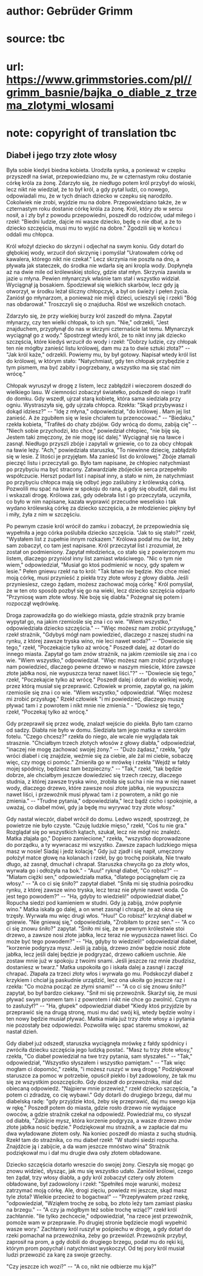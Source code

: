 # author: Gebrüder Grimm
# source: tbc
# url: https://www.grimmstories.com/pl//grimm_basnie/bajka_o_diable_z_trzema_zlotymi_wlosami
# note: copyright of translation tbc

## Diabeł i jego trzy złote włosy 

Była sobie kiedyś biedna kobieta. Urodziła synka, a ponieważ w czepku
przyszedł na świat, przepowiedziano mu, że w czternastym roku dostanie
córkę króla za żonę. Zdarzyło się, że niedługo potem król przybył do
wioski, lecz nikt nie wiedział, że to był król, a gdy pytał ludzi, co
nowego, odpowiadali mu, że w tych dniach dziecko w czepku się narodziło.
Cokolwiek nie zrobi, wyjdzie mu na dobre. Przepowiedziano także, że w
czternastym roku dostanie córkę króla za żonę. Król, który zło w sercu
nosił, a i zły był z powodu przepowiedni, poszedł do rodziców, udał
miłego i rzekł: "Biedni ludzie, dajcie mi wasze dziecko, będę o nie
dbał, a że to dziecko szczęścia, musi mu to wyjść na dobre." Zgodzili
się w końcu i oddali mu chłopca.

Król włożył dziecko do skrzyni i odjechał na swym koniu. Gdy dotarł do
głębokiej wody, wrzucił doń skrzynię i pomyślał "Uratowałem córkę od
kawalera, którego nikt nie czekał." Lecz skrzynia nie poszła na dno, a
pływała jak stateczek, do środka nie wdarła się ani kropla wody.
Dopłynęła aż na dwie mile od królewskiej stolicy, gdzie stał młyn.
Skrzynia zawisła w jazie u młyna. Pewien młynarczyk właśnie tam stał i
wszystko widział. Wyciągnął ją bosakiem. Spodziewał się wielkich
skarbów, lecz gdy ją otworzył, w środku leżał śliczny chłopczyk, a był
on świeży i pełen życia. Zaniósł go młynarzom, a ponieważ nie mięli
dzieci, ucieszyli się i rzekli "Bóg nas obdarował." Troszczyli się o
znajducha. Rósł we wszelkich cnotach.

Zdarzyło się, że przy wielkiej burzy król zaszedł do młyna. Zapytał
młynarzy, czy ten wielki chłopak, to ich syn. "Nie," odrzekli, "Jest
znajduchem, przypłynął do nas w skrzyni czternaście lat temu. Młynarczyk
wyciągnął go z wody." Spostrzegł wtedy król, że to nikt inny jak
dziecko szczęścia, które kiedyś wrzucił do wody i rzekł: "Dobrzy
ludzie, czy chłopak ten nie mógłby zanieść listu królowej, dam mu za to
dwie sztuki złota?" -- "Jak król każe," odrzekli. Powiemy mu, by był
gotowy. Napisał wtedy król list do królowej, w którym stało:
"Natychmiast, gdy ten chłopak przybędzie z tym pismem, ma być zabity i
pogrzebany, a wszystko ma się stać nim wrócę."

Chłopak wyruszył w drogę z listem, lecz zabłądził i wieczorem doszedł do
wielkiego lasu. W ciemności zobaczył światełko, podszedł do niego i
trafił do domku. Gdy wszedł, ujrzał starą kobietę, która sama siedziała
przy ogniu. Wystraszyła się, gdy ujrzała chłopca. Rzekła: "Skąd
przybywasz i dokąd idziesz?" -- "Idę z młyna," odpowiedział, "do
królowej . Mam jej list zanieść. A że zgubiłem się w lesie chciałem tu
przenocować." -- "Biedaku," rzekła kobieta, "Trafiłeś do chaty
zbójów. Gdy wrócą do domu, zabiją cię" -- "Niech sobie przychodzi, kto
chce," powiedział chłopiec, "nie biję się. Jestem taki zmęczony, że
nie mogę iść dalej." Wyciągnął się na ławce i zasnął. Niedługo przyszli
zbóje i zapytali w gniewie, co to za obcy chłopak na ławie leży.
"Ach," powiedziała staruszka, "To niewinne dziecię, zabłądziło się w
lesie. Z litości je przyjęłam. Ma zanieść list do królowej." Zbóje
złamali pieczęć listu i przeczytali go. Było tam napisane, że chłopiec
natychmiast po przybyciu ma być stracony. Zatwardziałe zbójeckie serca
przepełniło współczucie. Herszt podarł list i napisał inny, a stało w
nim, że natychmiast po przybyciu chłopca mają się odbyć jego zaślubiny z
królewską córką. Pozwolili mu spać na ławie w spokoju do rana, a gdy się
obudził, dali mu list i wskazali drogę. Królowa zaś, gdy odebrała list i
go przeczytała, uczyniła, co było w nim napisane, kazała wyprawić
przecudne weselisko i tak wydano królewską córkę za dziecko szczęścia, a
że młodzieniec piękny był i miły, żyła z nim w szczęściu.

Po pewnym czasie król wrócił do zamku i zobaczył, że przepowiednia się
wypełniła a jego córka poślubiła dziecko szczęścia. "Jak to się
stało?" rzekł, "Wysłałem list z zupełnie innym rozkazem." Królowa
podał mu ów list, żeby sam zobaczył, co tam jest napisane. Król
przeczytał list i zrozumiał, że został on podmieniony. Zapytał
młodzieńca, co stało się z powierzonym mu listem, dlaczego przyniósł
inny list zamiast właściwego. "Nic o tym nie wiem," odpowiedział,
"Musiał go ktoś podmienić w nocy, gdy spałem w lesie." Pełen gniewu
rzekł na to król: "Tak łatwo nie będzie. Kto chce mieć moją córkę, musi
przynieść z piekła trzy złote włosy z głowy diabła. Jeśli przyniesiesz,
czego żądam, możesz zachować moją córkę." Król pomyślał, że w ten oto
sposób pozbył się go na wieki, lecz dziecko szczęścia odparło
"Przyniosę wam złote włosy. Nie boję się diabła." Pożegnał się potem i
rozpoczął wędrówkę.

Droga zaprowadziła go do wielkiego miasta, gdzie strażnik przy bramie
wypytał go, na jakim rzemiośle się zna i co wie. "Wiem wszystko,"
odpowiedziała dziecko szczęścia." -- "Więc możesz nam zrobić
przysługę," rzekł strażnik, "Gdybyś mógł nam powiedzieć, dlaczego z
naszej studni na rynku, z której zawsze tryska wino, nie leci nawet
woda?" -- "Dowiecie się tego," rzekł, "Poczekajcie tylko aż wrócę."
Poszedł dalej, aż dotarł do innego miasta. Zapytał go tam znów strażnik,
na jakim rzemiośle się zna i co wie. "Wiem wszystko," odpowiedział.
"Więc możesz nam zrobić przysługę i nam powiedzieć, dlaczego pewne
drzewo w naszym mieście, które zawsze złote jabłka nosi, nie wypuszcza
teraz nawet liści."?" -- "Dowiecie się tego," rzekł, "Poczekajcie
tylko aż wrócę." Poszedł dalej i dotarł do wielkiej wody, przez którą
musiał się przeprawić. Człowiek w promie, zapytał go, na jakim rzemiośle
się zna i co wie. "Wiem wszystko," odpowiedział. "Więc możesz mi
zrobić przysługę." Rzekł człowiek "i mi powiedzieć, dlaczego muszę
pływać tam i z powrotem i nikt mnie nie zmienia." - "Dowiesz się
tego," rzekł, "Poczekaj tylko aż wrócę."

Gdy przeprawił się przez wodę, znalazł wejście do piekła. Było tam
czarno od sadzy. Diabła nie było w domu. Siedziała tam jego matka w
szerokim fotelu. "Czego chcesz?" rzekła do niego, ale wcale nie
wyglądała tak strasznie. "Chciałbym trzech złotych włosów z głowy
diabła," odpowiedział, "inaczej nie mogę zachować swojej żony." --
"Dużo żądasz," rzekła, "gdy wróci diabeł i cię znajdzie, weźmie się
za ciebie, ale żal mi ciebie, sobaczę więc, czy mogę ci pomóc."
Zmieniła go w mrówkę i rzekła "Wejdź w fałdy mojej spódnicy, będziesz
tam bezpieczny." -- "Tak," rzekł, "tak będzie dobrze, ale chciałbym
jeszcze dowiedzieć się trzech rzeczy, dlaczego studnia, z której zawsze
tryska wino, zrobiła się sucha i nie ma w niej nawet wody, dlaczego
drzewo, które zawsze nosi złote jabłka, nie wypuszcza nawet liści, i
przewoźnik musi pływać tam i z powrotem, a nikt go nie zmienia." --
"Trudne pytania," odpowiedziała," lecz bądź cicho i spokojnie, a
uważaj, co diabeł mówi, gdy ja będę mu wyrywać trzy złote włosy."

Gdy nastał wieczór, diabeł wrócił do domu. Ledwo wszedł, spostrzegł, że
powietrze nie było czyste. "Czuję ludzkie mięso," rzekł, "Coś tu nie
gra." Rozglądał się po wszystkich kątach, szukał, lecz nie mógł nic
znaleźć. Matka złajała go," Dopiero zamiecione," rzekła, "wszystko
doprowadzone do porządku, a ty wywracasz mi wszystko. Zawsze zapach
ludzkiego mięsa masz w nosie! Siadaj i jedz kolację." Gdy już zjadł i
się napił, umęczony położył matce głowę na kolanach i rzekł, by go
trochę poiskała, Nie trwało długo, aż zasnął, dmuchał i chrapał.
Staruszka chwyciła go za złoty włos, wyrwała go i odłożyła na bok." -
"Auu!" ryknął diabeł, "Co robisz?" -- "Miałam ciężki sen,"
odpowiedziała matka, "dlatego pociągnęłam cię za włosy." -- "A co ci
się śniło?" zapytał diabeł. "Śniła mi się studnia pośrodku rynku, z
której zawsze wino tryska, lecz teraz nie płynie nawet woda. Co jest
tego powodem?" -- "Ha, gdyby to wiedzieli!" odpowiedział diabeł,"
Ropucha siedzi pod kamieniem w studni. Gdy ją zabiją, znów popłynie
wino." Matka iskała go dalej, a on wnet zasnął i chrapał, że aż okna
się trzęsły. Wyrwała mu więc drugi włos. "Huu!" Co robisz!" krzyknął
diabeł w gniewie. "Nie gniewaj się," odpowiedziała, "Zrobiłam to
przez sen." -- "A co ci się znowu śniło?" zapytał. "Śniło mi się, że
w pewnym królestwie stoi drzewo, a zawsze nosi złote jabłka, lecz teraz
nie wypuszcza nawet liści. Co może być tego powodem?" -- "Ha, gdyby to
wiedzieli!" odpowiedział diabeł, "korzenie podgryza mysz. Jeśli ją
zabiją, drzewo znów będzie nosić złote jabłka, lecz jeśli dalej będzie
je podgryzać, drzewo całkiem uschnie. Ale zostaw mnie już w spokoju z
twoimi snami. Jeśli jeszcze raz mnie zbudzisz, dostaniesz w twarz."
Matka uspokoiła go i iskała dalej a zasnął i zaczął chrapać. Złapała za
trzeci złoty włos i wyrwała go mu. Podskoczył diabeł z krzykiem i chciał
ją paskudnie urządzić, lecz ona ukoiła go jeszcze raz i rzekła: "Co
można począć ze złymi snami!" -- "A co ci się znowu śniło?" zapytał,
bo był bardzo ciekawy. "Śnił mi się przewoźnik. Skarżył się, że musi
pływać swym promem tam i z powrotem i nikt nie chce go zwolnić. Czym na
to zasłużył?" -- "Ha, głupek" odpowiedział diabeł "Kiedy ktoś
przyjdzie by przeprawić się na drugą stronę, musi mu dać swój kij, wtedy
będzie wolny i ten nowy będzie musiał pływać. Matka miała już trzy złote
włosy a i pytania nie pozostały bez odpowiedzi. Pozwoliła więc spać
staremu smokowi, aż nastał dzień.

Gdy diabeł już odszedł, staruszka wyciągnęła mrówkę z fałdy spódnicy i
zwróciła dziecku szczęścia jego ludzką postać. "Masz tu trzy złote
włosy," rzekła, "Co diabeł powiedział na twe trzy pytania, sam
słyszałeś." -- "Tak," odpowiedział, "Wszystko słyszałem i wszystko
pamiętam." -- "Tak więc mogłam ci dopomóc," rzekła, "i możesz ruszyć
w swą drogę." Podziękował staruszce za pomoc w potrzebie, opuścił
piekło i był zadowolony, że tak mu się ze wszystkim poszczęściło. Gdy
doszedł do przewoźnika, miał dać obiecaną odpowiedź. "Najpierw mnie
przewieź," rzekł dziecko szczęścia, "a potem ci zdradzę, co cię
wybawi." Gdy dotarli do drugiego brzegu, dał mu diabelską radę: "gdy
przyjdzie ktoś, żeby się przeprawić, daj mu swego kija w rękę." Poszedł
potem do miasta, gdzie rosło drzewo nie wydające owoców, a gdzie
strażnik czekał na odpowiedź. Powiedział mu, co słyszał od diabła,
"Zabijcie mysz, która korzenie podgryza, a wasze drzewo znów złote
jabłka nosić będzie." Podziękował mu strażnik, a w zapłacie dał mu dwa
wyładowane złotem osły. Na koniec poszedł do miasta z suchą studnią.
Rzekł tam do strażnika, co mu diabeł rzekł: "W studni siedzi ropucha.
Znajdźcie ją i zabijcie, a da wam jeszcze mnóstwo wina" Strażnik
podziękował mu i dał mu drugie dwa osły złotem obładowane.

Dziecko szczęścia dotarło wreszcie do swojej żony. Cieszyła się mogąc go
znowu widzieć, słysząc, jak mu się wszystko udało. Zaniósł królowi,
czego ten żądał, trzy włosy diabła, a gdy król zobaczył cztery osły
złotem obładowane, był zadowolony i rzekł: "Spełniłeś moje warunki,
możesz zatrzymać moją córkę. Ale, drogi zięciu, powiedz mi jeszcze, skąd
masz tyle złota? Wielkie przecież to bogactwa!" -- "Przepływałem przez
rzekę, "odpowiedział, "Wziąłem trochę ze sobą, bo złoto leży tam
zamiast piasku na brzegu." -- "A czy ja mógłbym też sobie trochę
wziąć?" rzekł król zachłannie. "Ile tylko zechcecie," odpowiedział,
"na rzece jest przewoźnik, pomoże wam w przeprawie. Po drugiej stronie
będziecie mogli wypełnić wasze wory." Zachłanny król ruszył w pośpiechu
w drogę, a gdy dotarł do rzeki pomachał na przewoźnika, żeby go
przewiózł. Przewoźnik przybył, zaprosił na prom, a gdy dobili do
drugiego brzegu, podał mu do ręki kij, którym prom popychał i
natychmiast wyskoczył. Od tej pory król musiał ludzi przewozić za karę
za swoje grzechy.

"Czy jeszcze ich wozi?" -- "A co, nikt nie odbierze mu kija?"
